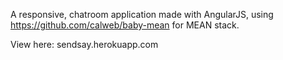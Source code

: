A responsive, chatroom application made with AngularJS, using https://github.com/calweb/baby-mean for MEAN stack.

View here: sendsay.herokuapp.com
